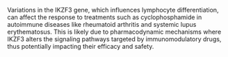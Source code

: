 Variations in the IKZF3 gene, which influences lymphocyte differentiation, can affect the response to treatments such as cyclophosphamide in autoimmune diseases like rheumatoid arthritis and systemic lupus erythematosus. This is likely due to pharmacodynamic mechanisms where IKZF3 alters the signaling pathways targeted by immunomodulatory drugs, thus potentially impacting their efficacy and safety.